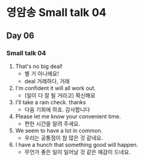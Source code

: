 # 영암송 Small talk 04
## Day 06

### Small talk 04

1. That's no big deal!
	- 별 거 아니에요!
	- deal 거래하다, 거래
2. I'm confident it will all work out.
	- (일이 다 잘 될 거라고) 확신해요
3. I'll take a rain check. thanks
	- 다음 기회에 하죠. 감사합니다
4. Please let me know your convenient time.
	- 편한 시간을 알려 주세요.
5. We seem to have a lot in common.
	- 우리는 공통점이 참 많은 것 같네요.
6. I have a hunch that something good will happen.
	- 무언가 좋은 일이 일어날 것 같은 예감이 드네요.
